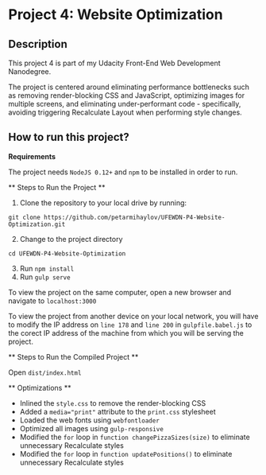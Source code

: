 # Project 4: Website Optimization

## Description
This project 4 is part of my Udacity Front-End Web Development Nanodegree.

The project is centered around eliminating performance bottlenecks such as
removing render-blocking CSS and JavaScript, optimizing images for multiple
screens, and eliminating under-performant code - specifically, avoiding
triggering Recalculate Layout when performing style changes.

## How to run this project?


**Requirements**

The project needs `NodeJS 0.12+` and `npm` to be installed in order to run.

** Steps to Run the Project **

1. Clone the repository to your local drive by running:

  `git clone https://github.com/petarmihaylov/UFEWDN-P4-Website-Optimization.git`

2. Change to the project directory

  `cd UFEWDN-P4-Website-Optimization`

3. Run `npm install`
4. Run `gulp serve`

To view the project on the same computer, open a new browser and navigate to `localhost:3000`

To view the project from another device on your local network, you will have to modify the IP address on `line 178` and `line 200` in `gulpfile.babel.js` to the
corect IP address of the machine from which you will be serving the project.


** Steps to Run the Compiled Project **

Open `dist/index.html`

** Optimizations **
+ Inlined the `style.css` to remove the render-blocking CSS
+ Added a `media="print"` attribute to the `print.css` stylesheet
+ Loaded the web fonts using `webfontloader`
+ Optimized all images using `gulp-responsive`
+ Modified the `for` loop in `function changePizzaSizes(size)` to eliminate unnecessary Recalculate styles
+ Modified the `for` loop in `function updatePositions()` to eliminate unnecessary Recalculate styles
